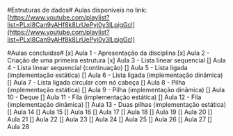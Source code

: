 #Estruturas de dados#
Aulas disponiveis no link: [https://www.youtube.com/playlist?list=PLxI8Can9yAHf8k8LrUePyj0y3lLpigGcl](https://www.youtube.com/playlist?list=PLxI8Can9yAHf8k8LrUePyj0y3lLpigGcl)

#Aulas concluidas#
[x] Aula 1 - Apresentação da disciplina
[x] Aula 2 - Criação de uma primeira estrutura
[x] Aula 3 - Lista linear sequencial
[] Aula 4 - Lista linear sequencial (continuação)
[] Aula 5 - Lista ligada (implementação estática)
[] Aula 6 - Lista ligada (implementação dinâmica)
[] Aula 7 - Lista ligada circular com nó cabeça
[] Aula 8 - Pilha (implementação estática)
[] Aula 9 - Pilha (implementação dinâmica)
[] Aula 10 - Deque
[] Aula 11 - Fila (implementação estática)
[] Aula 12 - Fila (implementação dinâmica)
[] Aula 13 - Duas pilhas (implementação estática)
[] Aula 14
[] Aula 15
[] Aula 16
[] Aula 17
[] Aula 18
[] Aula 19
[] Aula 20
[] Aula 21
[] Aula 22
[] Aula 23
[] Aula 24
[] Aula 25
[] Aula 26
[] Aula 27
[] Aula 28 

